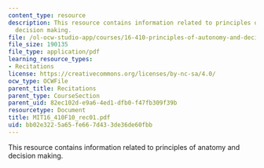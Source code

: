 ```yaml
---
content_type: resource
description: This resource contains information related to principles of anatomy and
  decision making.
file: /ol-ocw-studio-app/courses/16-410-principles-of-autonomy-and-decision-making-fall-2010/bb02e3225a65fe667d433de36de60fbb_MIT16_410F10_rec01.pdf
file_size: 190135
file_type: application/pdf
learning_resource_types:
- Recitations
license: https://creativecommons.org/licenses/by-nc-sa/4.0/
ocw_type: OCWFile
parent_title: Recitations
parent_type: CourseSection
parent_uid: 82ec102d-e9a6-4ed1-dfb0-f47fb309f39b
resourcetype: Document
title: MIT16_410F10_rec01.pdf
uid: bb02e322-5a65-fe66-7d43-3de36de60fbb
---
```

This resource contains information related to principles of anatomy and decision making.